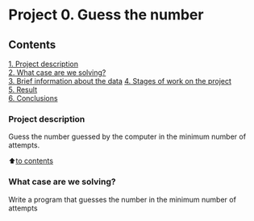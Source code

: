 # Project 0. Guess the number

## Contents
[1. Project description]()  
[2. What case are we solving?]()  
[3. Brief information about the data]()
[4. Stages of work on the project]()  
[5. Result]()  
[6. Conclusions]()  

### Project description
Guess the number guessed by the computer in the minimum number of attempts.

:arrow_up:[to contents]()

### What case are we solving?
 Write a program that guesses the number in the minimum number of attempts